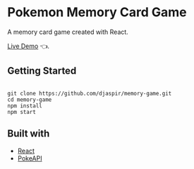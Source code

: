# Pokemon Memory Card Game
A memory card game created with React.

[Live Demo](https://djaspir.github.io/memory-game/) :point_left:.

## Getting Started

```

git clone https://github.com/djaspir/memory-game.git
cd memory-game
npm install
npm start
```

## Built with

- [React](https://reactjs.org/)
- [PokeAPI](https://pokeapi.co/)
